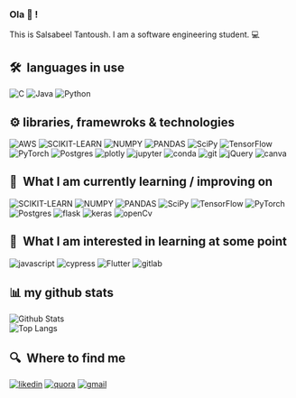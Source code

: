 ### Ola 👋 ! 

This is Salsabeel Tantoush. I am a software engineering student. 💻

## 🛠  languages in use

<a name="learning-now"></a>

![C](https://img.shields.io/badge/c-%2300599C.svg?style=for-the-badge&logo=c&logoColor=white)
![Java](https://img.shields.io/badge/java-%23ED8B00.svg?style=for-the-badge&logo=java&logoColor=white)
![Python](https://img.shields.io/badge/Python-FFD43B?style=for-the-badge&logo=python&logoColor=darkgreen)

<a name="learning-next"></a>
## ⚙️ libraries, framewroks & technologies
![AWS](https://img.shields.io/badge/Amazon_AWS-232F3E?style=for-the-badge&logo=amazon-aws&logoColor=white)
![SCIKIT-LEARN](https://img.shields.io/badge/scikit_learn-F7931E?style=for-the-badge&logo=scikit-learn&logoColor=white)
![NUMPY](https://img.shields.io/badge/Numpy-777BB4?style=for-the-badge&logo=numpy&logoColor=white)
![PANDAS](https://img.shields.io/badge/Pandas-2C2D72?style=for-the-badge&logo=pandas&logoColor=white)
![SciPy](https://img.shields.io/badge/SciPy-%230C55A5.svg?style=for-the-badge&logo=scipy&logoColor=%white)
![TensorFlow](https://img.shields.io/badge/TensorFlow-%23FF6F00.svg?style=for-the-badge&logo=TensorFlow&logoColor=white)
![PyTorch](https://img.shields.io/badge/PyTorch-%23EE4C2C.svg?style=for-the-badge&logo=PyTorch&logoColor=white)
![Postgres](https://img.shields.io/badge/PostgreSQL-316192?style=for-the-badge&logo=postgresql&logoColor=white)
![plotly](https://img.shields.io/badge/Plotly-239120?style=for-the-badge&logo=plotly&logoColor=white)
![jupyter](https://img.shields.io/badge/Jupyter-F37626.svg?&style=for-the-badge&logo=Jupyter&logoColor=white)
![conda](https://img.shields.io/badge/conda-342B029.svg?&style=for-the-badge&logo=anaconda&logoColor=white)
![git](https://img.shields.io/badge/Git-F05032?style=for-the-badge&logo=git&logoColor=white)
![jQuery](https://img.shields.io/badge/jQuery-0769AD?style=for-the-badge&logo=jquery&logoColor=white)
![canva](https://img.shields.io/badge/Canva-%2300C4CC.svg?&style=for-the-badge&logo=Canva&logoColor=white)
## 📖  What I am currently learning / improving on
![SCIKIT-LEARN](https://img.shields.io/badge/scikit_learn-F7931E?style=for-the-badge&logo=scikit-learn&logoColor=white)
![NUMPY](https://img.shields.io/badge/Numpy-777BB4?style=for-the-badge&logo=numpy&logoColor=white)
![PANDAS](https://img.shields.io/badge/Pandas-2C2D72?style=for-the-badge&logo=pandas&logoColor=white)
![SciPy](https://img.shields.io/badge/SciPy-%230C55A5.svg?style=for-the-badge&logo=scipy&logoColor=%white)
![TensorFlow](https://img.shields.io/badge/TensorFlow-%23FF6F00.svg?style=for-the-badge&logo=TensorFlow&logoColor=white)
![PyTorch](https://img.shields.io/badge/PyTorch-%23EE4C2C.svg?style=for-the-badge&logo=PyTorch&logoColor=white)
![Postgres](https://img.shields.io/badge/PostgreSQL-316192?style=for-the-badge&logo=postgresql&logoColor=white)
![flask](https://img.shields.io/badge/Flask-000000?style=for-the-badge&logo=flask&logoColor=white)
![keras](https://img.shields.io/badge/Keras-D00000?style=for-the-badge&logo=Keras&logoColor=white)
![openCv](https://img.shields.io/badge/OpenCV-27338e?style=for-the-badge&logo=OpenCV&logoColor=white)

## 👾  What I am interested in learning at some point

![javascript](https://img.shields.io/badge/JavaScript-F7DF1E?style=for-the-badge&logo=javascript&logoColor=black)
![cypress](https://img.shields.io/badge/Cypress-17202C?style=for-the-badge&logo=cypress&logoColor=white) 
![Flutter](https://img.shields.io/badge/Flutter-0095D5?&style=for-the-badge&logo=Flutter&logoColor=white)
![gitlab](https://img.shields.io/badge/GitLab-330F63?style=for-the-badge&logo=gitlab&logoColor=white)<br>
## 📊 my github stats
![Github Stats](https://github-readme-stats.vercel.app/api?username=salsabeel-tn&theme=tokyonight&count_private=true&show_icons=true&include_all_commits=true)<br>
![Top Langs](https://github-readme-stats.vercel.app/api/top-langs/?username=salsabeel-tn&hide=TeX&theme=tokyonight&layout=compact)
## 🔍  Where to find me
[![likedin](https://img.shields.io/badge/LinkedIn-0077B5?style=for-the-badge&logo=linkedin&logoColor=white)](https://www.linkedin.com/in/salsabeel-tantoush-7962a3192/)
[![quora](https://img.shields.io/badge/Quora-%23B92B27.svg?&style=for-the-badge&logo=Quora&logoColor=white)](https://www.quora.com/profile/Salsabeel-Tn)
[![gmail](https://img.shields.io/badge/Gmail-D14836?style=for-the-badge&logo=gmail&logoColor=white)](mailto:salsabeelj66@gmail.com)<br><br>


